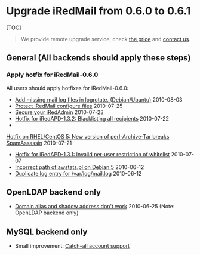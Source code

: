 # Upgrade iRedMail from 0.6.0 to 0.6.1

[TOC]

> We provide remote upgrade service, check [the price](../support.html) and [contact us](../contact.html).

## General (All backends should apply these steps)

### Apply hotfix for iRedMail-0.6.0

All users should apply hotfixes for iRedMail-0.6.0:

* [Add missing mail log files in logrotate. (Debian/Ubuntu)](http://www.iredmail.org/forum/topic1130-hotfix-for-060-add-missing-log-files-in-logrotate-debianubuntu.html) 2010-08-03
* [Protect iRedMail configure files](http://www.iredmail.org/forum/topic1108-hotfix-protect-config-files-which-contains-passwords.html) 2010-07-25
* [Secure your iRedAdmin](http://www.iredmail.org/forum/topic1102-secure-your-exist-iredadmin.html) 2010-07-23
* [Hotfix for iRedAPD-1.3.2: Blacklisting all recipients](http://www.iredmail.org/forum/topic1096-hotfix-for-iredapd132-blacklisting-all-recipients.html) 2010-07-22
* 
[Hotfix on RHEL/CentOS 5: New version of perl-Archive-Tar breaks SpamAssassin](http://www.iredmail.org/forum/topic1085-hotfix-new-version-of-perlarchivetar-breaks-spamassassin.html) 2010-07-21
* [Hotfix for iRedAPD-1.3.1: Invalid per-user restriction of whitelist](http://www.iredmail.org/forum/topic1052-hotfix-for-iredapd131-invalid-peruser-restriction-of-whitelist.html) 2010-07-07
* [Incorrect path of awstats.pl on Debian 5](http://www.iredmail.org/forum/topic982-hotfix-for-060-incorrect-path-of-awstatspl-on-debian-5.html) 2010-06-12
* [Duplicate log entry for /var/log/mail.log](http://www.iredmail.org/forum/topic983-hotfix-for-060-duplicate-log-entry-for-varlogmaillog.html) 2010-06-12

## OpenLDAP backend only

* [Domain alias and shadow address don't work](http://www.iredmail.org/forum/topic1023-hotfix-for-060-domain-alias-and-shadow-address-dont-work.html) 2010-06-25 (Note: OpenLDAP backend only)

## MySQL backend only

* Small improvement: [Catch-all account support](./sql.create.domain.catchall.account.html)
